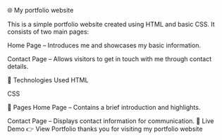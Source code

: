 🌐 My portfolio website


This is a simple portfolio website created using HTML and basic CSS. It consists of two main pages:

Home Page – Introduces me and showcases my basic information.

Contact Page – Allows visitors to get in touch with me through contact details.

🔧 Technologies Used
HTML

CSS

📂 Pages
Home Page – Contains a brief introduction and highlights.

Contact Page – Displays contact information for communication.
🔗 Live Demo
👉 View Portfolio
thanks you for visiting my portfolio website
